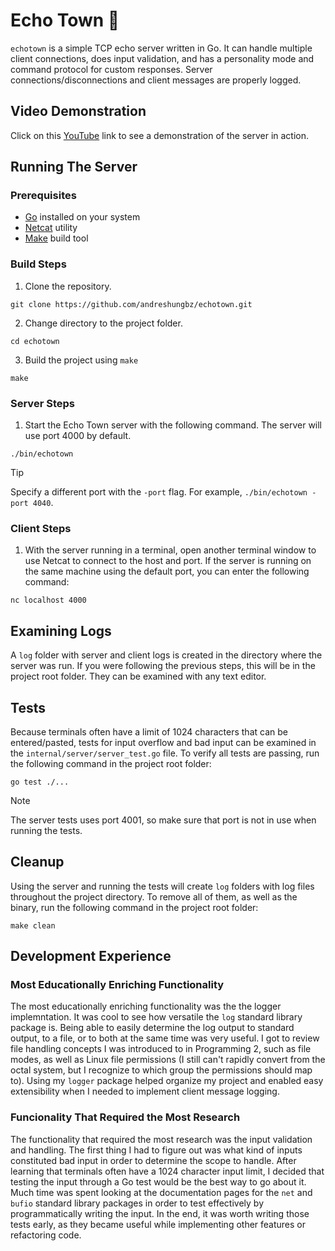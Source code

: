 # Echo Town 📢

`echotown` is a simple TCP echo server written in Go. It can handle multiple client connections, does input validation, and has a personality mode and command protocol for custom responses. Server connections/disconnections and client messages are properly logged.

## Video Demonstration

Click on this [YouTube]() link to see a demonstration of the server in action.

## Running The Server

### Prerequisites

- [Go](https://go.dev/) installed on your system
- [Netcat](https://netcat.sourceforge.net/) utility
- [Make](https://www.gnu.org/software/make/) build tool

### Build Steps

1. Clone the repository.

```
git clone https://github.com/andreshungbz/echotown.git
```

2. Change directory to the project folder.

```
cd echotown
```

3. Build the project using `make`

```
make
```

### Server Steps

1. Start the Echo Town server with the following command. The server will use port 4000 by default.

```
./bin/echotown
```

> [!TIP]
> Specify a different port with the `-port` flag. For example, `./bin/echotown -port 4040`.

### Client Steps

1. With the server running in a terminal, open another terminal window to use Netcat to connect to the host and port. If the server is running on the same machine using the default port, you can enter the following command:

```
nc localhost 4000
```

## Examining Logs

A `log` folder with server and client logs is created in the directory where the server was run. If you were following the previous steps, this will be in the project root folder. They can be examined with any text editor.

## Tests

Because terminals often have a limit of 1024 characters that can be entered/pasted, tests for input overflow and bad input can be examined in the `internal/server/server_test.go` file. To verify all tests are passing, run the following command in the project root folder:

```
go test ./...
```

> [!NOTE]
> The server tests uses port 4001, so make sure that port is not in use when running the tests.

## Cleanup

Using the server and running the tests will create `log` folders with log files throughout the project directory. To remove all of them, as well as the binary, run the following command in the project root folder:

```
make clean
```

## Development Experience

### Most Educationally Enriching Functionality

The most educationally enriching functionality was the the logger implemntation. It was cool to see how versatile the `log` standard library package is. Being able to easily determine the log output to standard output, to a file, or to both at the same time was very useful. I got to review file handling concepts I was introduced to in Programming 2, such as file modes, as well as Linux file permissions (I still can't rapidly convert from the octal system, but I recognize to which group the permissions should map to). Using my `logger` package helped organize my project and enabled easy extensibility when I needed to implement client message logging.

### Funcionality That Required the Most Research

The functionality that required the most research was the input validation and handling. The first thing I had to figure out was what kind of inputs constituted bad input in order to determine the scope to handle. After learning that terminals often have a 1024 character input limit, I decided that testing the input through a Go test would be the best way to go about it. Much time was spent looking at the documentation pages for the `net` and `bufio` standard library packages in order to test effectively by programmatically writing the input. In the end, it was worth writing those tests early, as they became useful while implementing other features or refactoring code.
